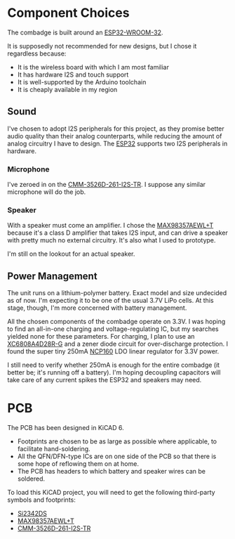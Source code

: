 # Component Choices

The combadge is built around an [ESP32-WROOM-32](https://www.espressif.com/en/support/documents/technical-documents?keys=&field_type_tid%5B%5D=54&7&8&8&2&3https://www.espressif.com/en/support/documents/technical-documents?keys=&field_type_tid%5B%5D=54&7&8&8&2&3).

It is supposedly not recommended for new designs, but I chose it regardless because:

- It is the wireless board with which I am most familiar
- It has hardware I2S and touch support
- It is well-supported by the Arduino toolchain
- It is cheaply available in my region

## Sound

I've chosen to adopt I2S peripherals for this project, as they promise better audio quality than their analog counterparts, while reducing the amount of analog circuitry I have to design.
The [ESP32](https://docs.espressif.com/projects/esp-idf/en/v4.2.3/esp32/api-reference/peripherals/i2s.html) supports two I2S peripherals in hardware.

### Microphone

I've zeroed in on the [CMM-3526D-261-I2S-TR](https://www.cuidevices.com/product/audio/microphones/mems-microphones/cmm-3526d-261-i2s-tr).
I suppose any similar microphone will do the job.

### Speaker

With a speaker must come an amplifier. I chose the [MAX98357AEWL+T](https://www.maximintegrated.com/en/products/analog/audio/MAX98357A.html) because it's a class D amplifier that takes I2S input, and can drive a speaker with pretty much no external circuitry.
It's also what I used to prototype.

I'm still on the lookout for an actual speaker.

## Power Management

The unit runs on a lithium-polymer battery. Exact model and size undecided as of now. I'm expecting it to be one of the usual 3.7V LiPo cells.
At this stage, though, I'm more concerned with battery management.

All the chosen components of the combadge operate on 3.3V. I was hoping to find an all-in-one charging and voltage-regulating IC, but my searches yielded none for these parameters.
For charging, I plan to use an [XC6808A4D28R-G](https://www.torexsemi.com/products/battery-charge-ics/series/?name=xc6808) and a zener diode circuit for over-discharge protection.
I found the super tiny 250mA [NCP160](https://www.onsemi.com/products/power-management/linear-regulators-ldo/ncp160) LDO linear regulator for 3.3V power.

I still need to verify whether 250mA is enough for the entire combadge (it better be; it's running off a battery).
I'm hoping decoupling capacitors will take care of any current spikes the ESP32 and speakers may need.

# PCB

The PCB has been designed in KiCAD 6.

- Footprints are chosen to be as large as possible where applicable, to facilitate hand-soldering.
- All the QFN/DFN-type ICs are on one side of the PCB so that there is some hope of reflowing them on at home.
- The PCB has headers to which battery and speaker wires can be soldered.

To load this KiCAD project, you will need to get the following third-party symbols and footprints:

- [Si2342DS](https://www.vishay.com/en/product/63302/)
- [MAX98357AEWL+T](https://vendor.ultralibrarian.com/Maxim/Embedded?vdrPN=MAX98357AEWL%2BT)
- [CMM-3526D-261-I2S-TR](https://www.cuidevices.com/product/resource/pcbfootprint/cmm-3526d-261-i2s-tr)

